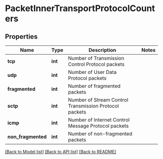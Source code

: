 # PacketInnerTransportProtocolCounters

## Properties
Name | Type | Description | Notes
------------ | ------------- | ------------- | -------------
**tcp** | **int** | Number of Transmission Control Protocol packets | 
**udp** | **int** | Number of User Data Protocol packets | 
**fragmented** | **int** | Number of fragmented packets | 
**sctp** | **int** | Number of Stream Control Transmission Protocol packets | 
**icmp** | **int** | Number of Internet Control Message Protocol packets | 
**non_fragmented** | **int** | Number of non-fragmented packets | 

[[Back to Model list]](../README.md#documentation-for-models) [[Back to API list]](../README.md#documentation-for-api-endpoints) [[Back to README]](../README.md)


